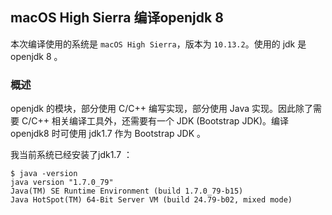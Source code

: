 
## macOS High Sierra 编译openjdk 8

本次编译使用的系统是 `macOS High Sierra`，版本为 `10.13.2`。使用的 jdk 是 openjdk 8 。

### 概述

openjdk 的模块，部分使用 C/C++ 编写实现，部分使用 Java 实现。因此除了需要 C/C++ 相关编译工具外，还需要有一个 JDK (Bootstrap JDK)。编译 openjdk8 时可使用 jdk1.7 作为 Bootstrap JDK 。

我当前系统已经安装了jdk1.7 ：

```
$ java -version
java version "1.7.0_79"
Java(TM) SE Runtime Environment (build 1.7.0_79-b15)
Java HotSpot(TM) 64-Bit Server VM (build 24.79-b02, mixed mode)
```